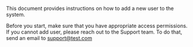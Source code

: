 This document provides instructions on how to add a new user to the system.

Before you start, make sure that you have appropriate access permissions. If you cannot add user, please reach out to the Support team. To do that, send an email to support@test.com
